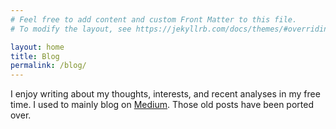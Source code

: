 ```yaml
---
# Feel free to add content and custom Front Matter to this file.
# To modify the layout, see https://jekyllrb.com/docs/themes/#overriding-theme-defaults

layout: home
title: Blog
permalink: /blog/
---
```


I enjoy writing about my thoughts, interests, and recent analyses in my free time. I used to mainly blog on [Medium](https://medium.com/@rjwmchardy). Those old posts have been ported over.
